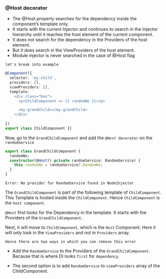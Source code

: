 ### @Host decorator

- The @Host property searches for the dependency inside the component’s template only.
- It starts with the current Injector and continues to search in the Injector hierarchy until it reaches the host element of the current component.
- It does not search for the dependency in the Providers of the host element.
- But it does search in the ViewProviders of the host element.
- Module injector is never searched in the case of @Host flag

`let's break into example`

```ts
@Component({
  selector: 'my-child',
  providers: [],
  viewProviders: [],
  template: `
    <div class="box">
      <p>ChildComponent => {{ randomNo }}</p>

      <my-grandChild></my-grandChild>
    </div>
  `
})
export class ChildComponent {}
```

Now, go to the `GrandChildComponent` and add the `@Host decorator` on the `randomService`

```ts
export class GrandChildComponent {
  randomNo;
  constructor(@Host() private randomService: RandomService) {
    this.randomNo = randomService?.RandomNo;
  }
}
```

`Error: No provider for RandomService found in NodeInjector`

The `GrandChildComponent` is part of the following template of `ChildComponent`. This Template is hosted inside the `ChildComponent`. Hence `ChildComponent` is the `host component`.

`@Host` first looks for the Dependency in the template. It starts with the Providers of the `GrandChildComponent`.

Next, it will move to `ChildComponent`, which is the `Host` Component. Here it will only look in the `ViewProviders` and not in `Providers` array.

`Hence there are two ways in which you can remove this error`

- Add the `RandomService` to the Providers of the `GrandChildComponent`. Because that is where DI looks `first` for `dependency`.

- The second option is to add `RandomService` to `viewProviders` array of the ChildComponent.
